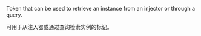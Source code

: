 Token that can be used to retrieve an instance from an injector or through a query.

可用于从注入器或通过查询检索实例的标记。